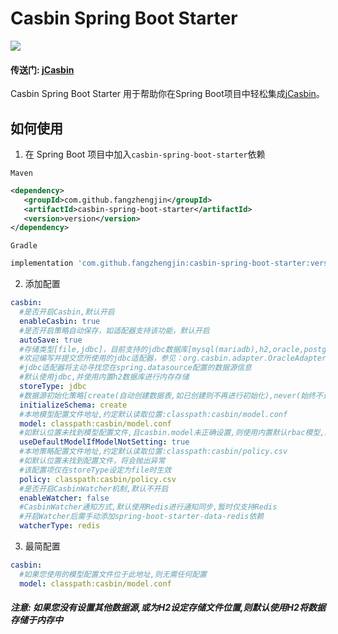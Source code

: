 # Casbin Spring Boot Starter

[![](https://raw.githubusercontent.com/casbin/jcasbin/master/casbin-logo.png)](https://casbin.org)

#### 传送门: [**jCasbin**](https://github.com/casbin/jcasbin)

Casbin Spring Boot Starter 用于帮助你在Spring Boot项目中轻松集成[jCasbin](https://github.com/casbin/jcasbin)。

## 如何使用
1. 在 Spring Boot 项目中加入```casbin-spring-boot-starter```依赖

```Maven```
```xml
<dependency>
   <groupId>com.github.fangzhengjin</groupId>
   <artifactId>casbin-spring-boot-starter</artifactId>
   <version>version</version>
</dependency>
```
```Gradle```
```groovy
implementation 'com.github.fangzhengjin:casbin-spring-boot-starter:version'
```
2. 添加配置
```yaml
casbin:
  #是否开启Casbin,默认开启
  enableCasbin: true
  #是否开启策略自动保存，如适配器支持该功能，默认开启
  autoSave: true
  #存储类型[file,jdbc]，目前支持的jdbc数据库[mysql(mariadb),h2,oracle,postgresql]
  #欢迎编写并提交您所使用的jdbc适配器，参见：org.casbin.adapter.OracleAdapter
  #jdbc适配器将主动寻找您在spring.datasource配置的数据源信息
  #默认使用jdbc,并使用内置h2数据库进行内存存储
  storeType: jdbc
  #数据源初始化策略[create(自动创建数据表,如已创建则不再进行初始化),never(始终不进行初始化)]
  initializeSchema: create
  #本地模型配置文件地址,约定默认读取位置:classpath:casbin/model.conf
  model: classpath:casbin/model.conf
  #如默认位置未找到模型配置文件,且casbin.model未正确设置,则使用内置默认rbac模型,默认生效
  useDefaultModelIfModelNotSetting: true
  #本地策略配置文件地址,约定默认读取位置:classpath:casbin/policy.csv
  #如默认位置未找到配置文件，将会抛出异常
  #该配置项仅在storeType设定为file时生效
  policy: classpath:casbin/policy.csv
  #是否开启CasbinWatcher机制,默认不开启
  enableWatcher: false
  #CasbinWatcher通知方式,默认使用Redis进行通知同步,暂时仅支持Redis
  #开启Watcher后需手动添加spring-boot-starter-data-redis依赖
  watcherType: redis
```
3. 最简配置
```yaml
casbin:
  #如果您使用的模型配置文件位于此地址,则无需任何配置
  model: classpath:casbin/model.conf
```
##### 注意: 如果您没有设置其他数据源,或为H2设定存储文件位置,则默认使用H2将数据存储于内存中